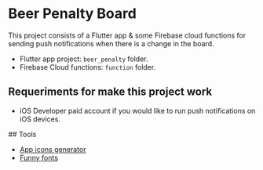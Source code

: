 # Beer Penalty Board

This project consists of a Flutter app & some Firebase cloud functions for sending push notifications when there is a change in the board.

* Flutter app project: `beer_penalty` folder.
* Firebase Cloud functions: `function` folder.

## Requeriments for make this project work

* iOS Developer paid account if you would like to run push notifications on iOS devices.

## Tools

* [App icons generator](https://appicon.co/)
* [Funny fonts](https://www.fontspace.com/category/funny?p=2)

